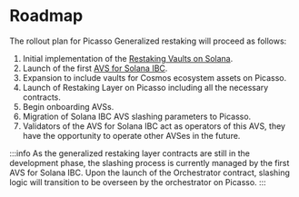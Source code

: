 # Roadmap

The rollout plan for Picasso Generalized restaking will proceed as follows:

1. Initial implementation of the [Restaking Vaults on Solana](../restaking/vaults.md).
2. Launch of the first [AVS for Solana IBC](../restaking/sol-ibc-avs.md).
3. Expansion to include vaults for Cosmos ecosystem assets on Picasso.
4. Launch of Restaking Layer on Picasso including all the necessary contracts.
5. Begin onboarding AVSs.
6. Migration of Solana IBC AVS slashing parameters to Picasso.
7. Validators of the AVS for Solana IBC act as operators of this AVS, they have the opportunity to operate other AVSes in the future. 

:::info
As the generalized restaking layer contracts are still in the development phase, the slashing process is currently managed by the first AVS for Solana IBC. Upon the launch of the Orchestrator contract, slashing logic will transition to be overseen by the orchestrator on Picasso.
:::